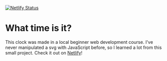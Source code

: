 [![Netlify Status](https://api.netlify.com/api/v1/badges/e8729ee9-8345-4c4e-a5af-999ffbc2ce6f/deploy-status)](https://app.netlify.com/sites/thesvgclock/deploys)

# What time is it?

This clock was made in a local beginner web development course.
I've never manipulated a svg with JavaScript before, so I learned a lot from this small project. Check it out on [Netlify](https://thesvgclock.netlify.app/)!
